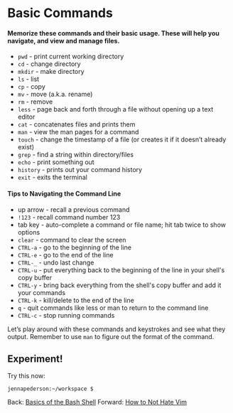 # Basic Commands

#### Memorize these commands and their basic usage. These will help you navigate, and view and manage files.
- `pwd` - print current working directory
- `cd` - change directory
- `mkdir` - make directory
- `ls` - list
- `cp` - copy
- `mv` - move (a.k.a. rename)
- `rm` - remove
- `less` - page back and forth through a file without opening up a text editor
- `cat` - concatenates files and prints them
- `man` - view the man pages for a command
- `touch` - change the timestamp of a file (or creates it if it doesn’t already exist)
- `grep` - find a string within directory/files
- `echo` - print something out
- `history` - prints out your command history
- `exit` - exits the terminal

#### Tips to Navigating the Command Line
- up arrow - recall a previous command
- `!123` - recall command number 123
- tab key - auto-complete a command or file name; hit tab twice to show options
- `clear` - command to clear the screen
- `CTRL-a` - go to the beginning of the line
- `CTRL-e` - go to the end of the line
- `CTRL-_` - undo last change
- `CTRL-u` - put everything back to the beginning of the line in your shell's copy buffer
- `CTRL-y` - bring back everything from the shell's copy buffer and add it your commands
- `CTRL-k` - kill/delete to the end of the line
- `q` - quit commands like less or man to return to the command line
- `CTRL-c` - stop running commands

Let’s play around with these commands and keystrokes and see what they output. Remember to use `man` to figure out the format of the command.

## Experiment!

Try this now:
```
jennapederson:~/workspace $
```

Back: [Basics of the Bash Shell](03_bash_basics.md)
Forward: [How to Not Hate Vim](05_vim.md)
